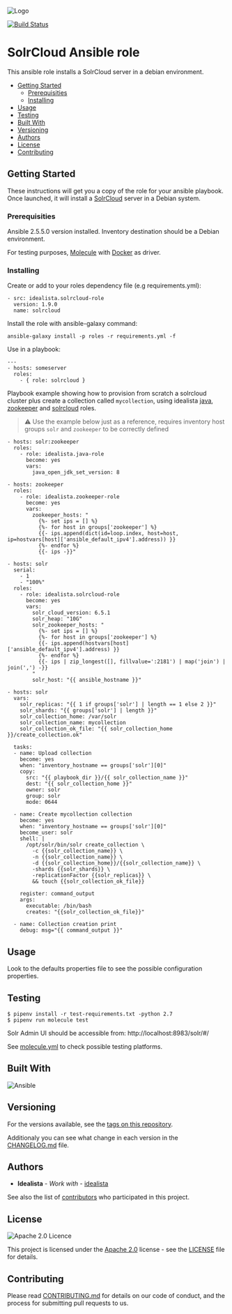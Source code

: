 ![Logo](https://raw.githubusercontent.com/idealista/solrcloud-role/master/logo.gif)

[![Build Status](https://travis-ci.org/idealista/solrcloud-role.png)](https://travis-ci.org/idealista/solrcloud-role)

# SolrCloud Ansible role

This ansible role installs a SolrCloud server in a debian environment.

- [Getting Started](#getting-started)
	- [Prerequisities](#prerequisities)
	- [Installing](#installing)
- [Usage](#usage)
- [Testing](#testing)
- [Built With](#built-with)
- [Versioning](#versioning)
- [Authors](#authors)
- [License](#license)
- [Contributing](#contributing)

## Getting Started

These instructions will get you a copy of the role for your ansible playbook. Once launched, it will install a [SolrCloud](https://cwiki.apache.org/confluence/display/solr/SolrCloud) server in a Debian system.

### Prerequisities

Ansible 2.5.5.0 version installed.
Inventory destination should be a Debian environment.

For testing purposes, [Molecule](https://molecule.readthedocs.io/) with [Docker](https://www.docker.com/) as driver.

### Installing

Create or add to your roles dependency file (e.g requirements.yml):

```
- src: idealista.solrcloud-role
  version: 1.9.0
  name: solrcloud
```

Install the role with ansible-galaxy command:

```
ansible-galaxy install -p roles -r requirements.yml -f
```

Use in a playbook:

```
---
- hosts: someserver
  roles:
    - { role: solrcloud }
```

Playbook example showing how to provision from scratch a solrcloud cluster plus create a collection called `mycollection`, using idealista [java](https://github.com/idealista/java-role), [zookeeper](https://github.com/idealista/zookeeper-role) and [solrcloud](https://github.com/idealista/solrcloud-role) roles.

> :warning: Use the example below just as a reference, requires inventory host groups `solr` and `zookeeper` to be correctly defined
```
- hosts: solr:zookeeper
  roles:
    - role: idealista.java-role
      become: yes
      vars:
        java_open_jdk_set_version: 8   

- hosts: zookeeper
  roles:
    - role: idealista.zookeeper-role
      become: yes
      vars:
        zookeeper_hosts: "
          {%- set ips = [] %}
          {%- for host in groups['zookeeper'] %}
          {{- ips.append(dict(id=loop.index, host=host, ip=hostvars[host]['ansible_default_ipv4'].address)) }}
          {%- endfor %}
          {{- ips -}}"

- hosts: solr
  serial:
    - 1
    - "100%"
  roles:
    - role: idealista.solrcloud-role
      become: yes
      vars:
        solr_cloud_version: 6.5.1
        solr_heap: "10G"
        solr_zookeeper_hosts: "
          {%- set ips = [] %}
          {%- for host in groups['zookeeper'] %}
          {{- ips.append(hostvars[host]['ansible_default_ipv4'].address) }}
          {%- endfor %}
          {{- ips | zip_longest([], fillvalue=':2181') | map('join') | join(',') -}}
        "
        solr_host: "{{ ansible_hostname }}"

- hosts: solr
  vars:
    solr_replicas: "{{ 1 if groups['solr'] | length == 1 else 2 }}"
    solr_shards: "{{ groups['solr'] | length }}"
    solr_collection_home: /var/solr
    solr_collection_name: mycollection
    solr_collection_ok_file: "{{ solr_collection_home }}/create_collection.ok"

  tasks:
  - name: Upload collection
    become: yes
    when: "inventory_hostname == groups['solr'][0]"
    copy:
      src: "{{ playbook_dir }}/{{ solr_collection_name }}"
      dest: "{{ solr_collection_home }}"
      owner: solr
      group: solr
      mode: 0644

  - name: Create mycollection collection
    become: yes
    when: "inventory_hostname == groups['solr'][0]"
    become_user: solr
    shell: |
      /opt/solr/bin/solr create_collection \
        -c {{solr_collection_name}} \
        -n {{solr_collection_name}} \
        -d {{solr_collection_home}}/{{solr_collection_name}} \
        -shards {{solr_shards}} \
        -replicationFactor {{solr_replicas}} \
        && touch {{solr_collection_ok_file}}

    register: command_output
    args:
      executable: /bin/bash
      creates: "{{solr_collection_ok_file}}"

  - name: Collection creation print
    debug: msg="{{ command_output }}"
```

## Usage

Look to the defaults properties file to see the possible configuration properties.

## Testing

```
$ pipenv install -r test-requirements.txt -python 2.7
$ pipenv run molecule test
```

Solr Admin UI should be accessible from: http://localhost:8983/solr/#/

See [molecule.yml](https://github.com/idealista/solrcloud-role/blob/master/molecule/default/molecule.yml) to check possible testing platforms.

## Built With

![Ansible](https://img.shields.io/badge/ansible-2.5.5.0-green.svg)

## Versioning

For the versions available, see the [tags on this repository](https://github.com/idealista/solrcloud-role/tags).

Additionaly you can see what change in each version in the [CHANGELOG.md](https://github.com/idealista/solrcloud-role/blob/master/CHANGELOG.md) file.

## Authors

* **Idealista** - *Work with* - [idealista](https://github.com/idealista)

See also the list of [contributors](https://github.com/idealista/solrcloud-role/contributors) who participated in this project.

## License

![Apache 2.0 Licence](https://img.shields.io/hexpm/l/plug.svg)

This project is licensed under the [Apache 2.0](https://www.apache.org/licenses/LICENSE-2.0) license - see the [LICENSE](LICENSE) file for details.

## Contributing

Please read [CONTRIBUTING.md](https://github.com/idealista/solrcloud-role/blob/master/.github/CONTRIBUTING.md) for details on our code of conduct, and the process for submitting pull requests to us.
